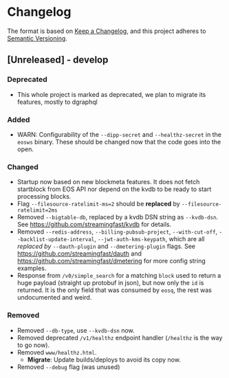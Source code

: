 # Changelog

The format is based on [Keep a Changelog](https://keepachangelog.com/en/1.0.0/),
and this project adheres to [Semantic Versioning](https://semver.org/spec/v2.0.0.html).

## [Unreleased] - develop

### Deprecated
- This whole project is marked as deprecated, we plan to migrate its features, mostly to dgraphql

### Added
- WARN: Configurability of the `--dipp-secret` and `--healthz-secret` in the `eosws` binary. These should be changed now that the code goes into the open.

### Changed
- Startup now based on new blockmeta features. It does not fetch startblock from EOS API nor depend on the kvdb to be ready to start processing blocks.
- Flag `--filesource-ratelimit-ms=2` should be **replaced** by `--filesource-ratelimit=2ms`
- Removed `--bigtable-db`, replaced by a kvdb DSN string as `--kvdb-dsn`.  See https://github.com/streamingfast/kvdb for details.
- Removed `--redis-address`, `--billing-pubsub-project`, `--with-cut-off`, `--backlist-update-interval`, `--jwt-auth-kms-keypath`, which are all *replaced by*  `--dauth-plugin` and `--dmetering-plugin` flags.  See https://github.com/streamingfast/dauth and https://github.com/streamingfast/dmetering for more config string examples.
- Response from `/v0/simple_search` for a matching `block` used to return a huge payload (straight up protobuf in json), but now only the `id` is returned. It is the only field that was consumed by `eosq`, the rest was undocumented and weird.

### Removed
- Removed `--db-type`, use `--kvdb-dsn` now.
- Removed deprecated `/v1/healthz` endpoint handler (`/healthz` is the way to go now).
- Removed `www/healthz.html`.
    - **Migrate**: Update builds/deploys to avoid its copy now.
- Removed `--debug` flag (was unused)

